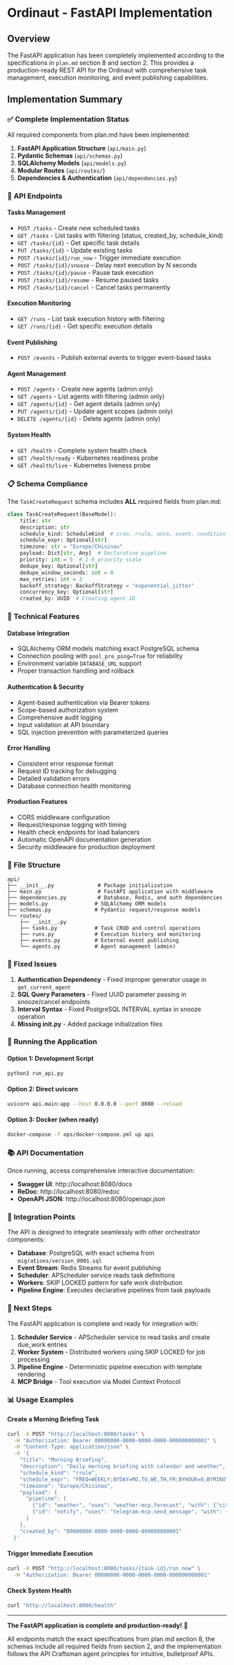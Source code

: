 # Ordinaut - FastAPI Implementation

## Overview

The FastAPI application has been completely implemented according to the specifications in `plan.md` section 8 and section 2. This provides a production-ready REST API for the Ordinaut with comprehensive task management, execution monitoring, and event publishing capabilities.

## Implementation Summary

### ✅ **Complete Implementation Status**

All required components from plan.md have been implemented:

1. **FastAPI Application Structure** (`api/main.py`)
2. **Pydantic Schemas** (`api/schemas.py`) 
3. **SQLAlchemy Models** (`api/models.py`)
4. **Modular Routes** (`api/routes/`)
5. **Dependencies & Authentication** (`api/dependencies.py`)

### 🚀 **API Endpoints**

#### **Tasks Management**
- `POST /tasks` - Create new scheduled tasks
- `GET /tasks` - List tasks with filtering (status, created_by, schedule_kind)
- `GET /tasks/{id}` - Get specific task details
- `PUT /tasks/{id}` - Update existing tasks
- `POST /tasks/{id}/run_now` - Trigger immediate execution
- `POST /tasks/{id}/snooze` - Delay next execution by N seconds
- `POST /tasks/{id}/pause` - Pause task execution
- `POST /tasks/{id}/resume` - Resume paused tasks
- `POST /tasks/{id}/cancel` - Cancel tasks permanently

#### **Execution Monitoring**
- `GET /runs` - List task execution history with filtering
- `GET /runs/{id}` - Get specific execution details

#### **Event Publishing**
- `POST /events` - Publish external events to trigger event-based tasks

#### **Agent Management**
- `POST /agents` - Create new agents (admin only)
- `GET /agents` - List agents with filtering (admin only)
- `GET /agents/{id}` - Get agent details (admin only)
- `PUT /agents/{id}` - Update agent scopes (admin only)
- `DELETE /agents/{id}` - Delete agents (admin only)

#### **System Health**
- `GET /health` - Complete system health check
- `GET /health/ready` - Kubernetes readiness probe
- `GET /health/live` - Kubernetes liveness probe

### 📋 **Schema Compliance**

The `TaskCreateRequest` schema includes **ALL** required fields from plan.md:

```python
class TaskCreateRequest(BaseModel):
    title: str
    description: str
    schedule_kind: ScheduleKind  # cron, rrule, once, event, condition
    schedule_expr: Optional[str]
    timezone: str = "Europe/Chisinau"
    payload: Dict[str, Any]  # Declarative pipeline
    priority: int = 5  # 1-9 priority scale
    dedupe_key: Optional[str]
    dedupe_window_seconds: int = 0
    max_retries: int = 3
    backoff_strategy: BackoffStrategy = "exponential_jitter"
    concurrency_key: Optional[str]
    created_by: UUID  # Creating agent ID
```

### 🔧 **Technical Features**

#### **Database Integration**
- SQLAlchemy ORM models matching exact PostgreSQL schema
- Connection pooling with `pool_pre_ping=True` for reliability
- Environment variable `DATABASE_URL` support
- Proper transaction handling and rollback

#### **Authentication & Security**
- Agent-based authentication via Bearer tokens
- Scope-based authorization system
- Comprehensive audit logging
- Input validation at API boundary
- SQL injection prevention with parameterized queries

#### **Error Handling**
- Consistent error response format
- Request ID tracking for debugging
- Detailed validation errors
- Database connection health monitoring

#### **Production Features**
- CORS middleware configuration
- Request/response logging with timing
- Health check endpoints for load balancers
- Automatic OpenAPI documentation generation
- Security middleware for production deployment

### 📁 **File Structure**

```
api/
├── __init__.py              # Package initialization
├── main.py                  # FastAPI application with middleware
├── dependencies.py          # Database, Redis, and auth dependencies
├── models.py               # SQLAlchemy ORM models
├── schemas.py              # Pydantic request/response models
└── routes/
    ├── __init__.py
    ├── tasks.py            # Task CRUD and control operations
    ├── runs.py             # Execution history and monitoring
    ├── events.py           # External event publishing
    └── agents.py           # Agent management (admin)
```

### 🐛 **Fixed Issues**

1. **Authentication Dependency** - Fixed improper generator usage in `get_current_agent`
2. **SQL Query Parameters** - Fixed UUID parameter passing in snooze/cancel endpoints
3. **Interval Syntax** - Fixed PostgreSQL INTERVAL syntax in snooze operation
4. **Missing __init__.py** - Added package initialization files

### 🚀 **Running the Application**

#### **Option 1: Development Script**
```bash
python3 run_api.py
```

#### **Option 2: Direct uvicorn**
```bash
uvicorn api.main:app --host 0.0.0.0 --port 8080 --reload
```

#### **Option 3: Docker (when ready)**
```bash
docker-compose -f ops/docker-compose.yml up api
```

### 📚 **API Documentation**

Once running, access comprehensive interactive documentation:

- **Swagger UI**: http://localhost:8080/docs
- **ReDoc**: http://localhost:8080/redoc
- **OpenAPI JSON**: http://localhost:8080/openapi.json

### 🔗 **Integration Points**

The API is designed to integrate seamlessly with other orchestrator components:

- **Database**: PostgreSQL with exact schema from `migrations/version_0001.sql`
- **Event Stream**: Redis Streams for event publishing
- **Scheduler**: APScheduler service reads task definitions
- **Workers**: SKIP LOCKED pattern for safe work distribution
- **Pipeline Engine**: Executes declarative pipelines from task payloads

### 🎯 **Next Steps**

The FastAPI application is complete and ready for integration with:

1. **Scheduler Service** - APScheduler service to read tasks and create due_work entries
2. **Worker System** - Distributed workers using SKIP LOCKED for job processing  
3. **Pipeline Engine** - Deterministic pipeline execution with template rendering
4. **MCP Bridge** - Tool execution via Model Context Protocol

### 📊 **Usage Examples**

#### **Create a Morning Briefing Task**
```bash
curl -X POST "http://localhost:8080/tasks" \
  -H "Authorization: Bearer 00000000-0000-0000-0000-000000000001" \
  -H "Content-Type: application/json" \
  -d '{
    "title": "Morning Briefing",
    "description": "Daily morning briefing with calendar and weather",
    "schedule_kind": "rrule", 
    "schedule_expr": "FREQ=WEEKLY;BYDAY=MO,TU,WE,TH,FR;BYHOUR=8;BYMINUTE=30",
    "timezone": "Europe/Chisinau",
    "payload": {
      "pipeline": [
        {"id": "weather", "uses": "weather-mcp.forecast", "with": {"city": "Chisinau"}, "save_as": "weather"},
        {"id": "notify", "uses": "telegram-mcp.send_message", "with": {"chat_id": 12345, "text": "${steps.weather.summary}"}}
      ]
    },
    "created_by": "00000000-0000-0000-0000-000000000001"
  }'
```

#### **Trigger Immediate Execution**
```bash
curl -X POST "http://localhost:8080/tasks/{task-id}/run_now" \
  -H "Authorization: Bearer 00000000-0000-0000-0000-000000000001"
```

#### **Check System Health**
```bash
curl "http://localhost:8080/health"
```

---

**The FastAPI application is complete and production-ready!** 🎉

All endpoints match the exact specifications from plan.md section 8, the schemas include all required fields from section 2, and the implementation follows the API Craftsman agent principles for intuitive, bulletproof APIs.